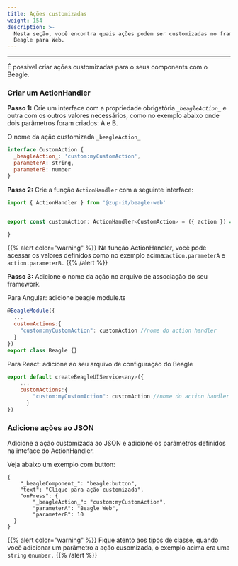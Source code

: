 ```yaml
---
title: Ações customizadas
weight: 154
description: >-
  Nesta seção, você encontra quais ações podem ser customizadas no framework do
  Beagle para Web.
---
```


---

É possível criar ações customizadas para o seus components com o Beagle.

### Criar um ActionHandler

**Passo 1:** Crie um interface com a propriedade obrigatória _`_beagleAction_`_ e outra com os  outros valores necessários, como no exemplo abaixo onde dois parâmetros foram criados: A e B.

O nome da ação customizada `_beagleAction_`

```javascript
interface CustomAction {
  _beagleAction_: 'custom:myCustomAction',
  parameterA: string,
  parameterB: number
}
```

**Passo 2:** Crie a função `ActionHandler` com a seguinte interface:

```javascript
import { ActionHandler } from '@zup-it/beagle-web'


export const customAction: ActionHandler<CustomAction> = ({ action }) => {

}
```

{{% alert color="warning" %}}
Na função ActionHandler, você pode acessar os valores definidos como no exemplo acima:`action.parameterA` e `action.parameterB.`
{{% /alert %}}

**Passo 3:** Adicione o nome da ação no arquivo de associação do seu framework. 



Para Angular: adicione beagle.module.ts

```javascript
@BeagleModule({
  ...
  customActions:{
    "custom:myCustomAction": customAction //nome do action handler
  }
})
export class Beagle {}
```



Para React: adicione ao seu arquivo de configuração do Beagle 

```javascript
export default createBeagleUIService<any>({
    ...
    customActions:{
        "custom:myCustomAction": customAction //nome do action handler
      }
})

```



### Adicione ações ao JSON 

Adicione a ação customizada ao JSON e adicione os parâmetros definidos na inteface do ActionHandler. 

Veja abaixo um exemplo com button: 

```text
{
    "_beagleComponent_": "beagle:button",
    "text": "Clique para ação customizada",
    "onPress": {
        "_beagleAction_": "custom:myCustomAction",
        "parameterA": "Beagle Web",
        "parameterB": 10
  }
}
```

{{% alert color="warning" %}}
Fique atento aos tipos de classe, quando você adicionar um parâmetro a ação cusomizada, o exemplo acima era uma `string` e`number.` 
{{% /alert %}}
